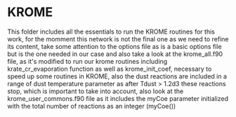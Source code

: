 # KROME

This folder includes all the essentials to run the KROME routines for this work, for the momment this network is not the final one as we need to refine its content, take some attention to the options file as is a basic options file but is the one needed in our case and also take a look at the krome_all.f90 file, as it's modified to run our krome routines including krate_cr_evaporation function as well as krome_init_coef, necessary to speed up some routines in KROME, also the dust reactions are included in a range of dust temperature parameter as after Tdust > 1.2d3 these reactions stop, which is important to take into account, also look at the krome_user_commons.f90 file as it includes the myCoe parameter initialized with the total number of reactions as an integer (myCoe(<nrea>))
